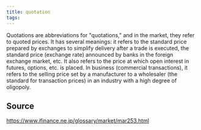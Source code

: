 ```yaml
---
title: quotation
tags: 
---
```


Quotations are abbreviations for "quotations," and in the market, they refer to quoted prices. It has several meanings: it refers to the standard price prepared by exchanges to simplify delivery after a trade is executed, the standard price (exchange rate) announced by banks in the foreign exchange market, etc. It also refers to the price at which open interest in futures, options, etc. is placed. In business (commercial transactions), it refers to the selling price set by a manufacturer to a wholesaler (the standard for transaction prices) in an industry with a high degree of oligopoly.

## Source
https://www.ifinance.ne.jp/glossary/market/mar253.html